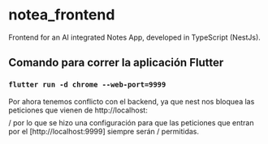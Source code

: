 # notea_frontend

Frontend for an AI integrated Notes App, developed in TypeScript (NestJs).

## Comando para correr la aplicación Flutter

### `flutter run -d chrome --web-port=9999`

Por ahora tenemos conflicto con el backend, ya que nest nos bloquea las peticiones que vienen de http://localhost:$$$$ /
por lo que se hizo una configuración para que las peticiones que entran por el [http://localhost:9999] siempre serán /
permitidas.